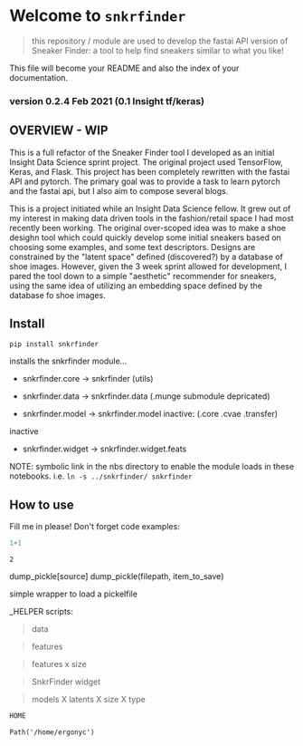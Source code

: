 # Welcome to `snkrfinder`
> this repository / module are used to develop the fastai API version of Sneaker Finder:  a tool to help find sneakers similar to what you like!


This file will become your README and also the index of your documentation.


### version 0.2.4 Feb 2021 (0.1 Insight tf/keras)

## OVERVIEW - WIP

This is a full refactor of the Sneaker Finder tool I developed as an initial Insight Data Science sprint project.  The original project used TensorFlow, Keras, and Flask.  This project has been completely rewritten with the fastai API and pytorch.  The primary goal was to provide a task to learn pytorch and the fastai api, but I also aim to compose several blogs.

This is a project initiated while an Insight Data Science fellow.  It grew out of my interest in making data driven tools in the fashion/retail space I had most recently been working.   The original over-scoped idea was to make a shoe desighn tool which could quickly develop some initial sneakers based on choosing some examples, and some text descriptors.  Designs are constrained by the "latent space" defined (discovered?) by a database of shoe images.  However, given the 3 week sprint allowed for development, I pared the tool down to a simple "aesthetic" recommender for sneakers, using the same idea of utilizing an embedding space defined by the database fo shoe images.


## Install

`pip install snkrfinder`

installs the snkrfinder module...
- snkrfinder.core -> snkrfinder (utils)

- snkrfinder.data -> snkrfinder.data
                    (.munge submodule depricated)

- snkrfinder.model -> snkrfinder.model 
                    inactive: (.core .cvae .transfer)

inactive
- snkrfinder.widget -> snkrfinder.widget.feats



NOTE:  symbolic link in the nbs directory to enable the module loads in these notebooks.  i.e. `ln -s ../snkrfinder/ snkrfinder`


## How to use

Fill me in please! Don't forget code examples:

```python
1+1
```




    2



dump_pickle[source]
dump_pickle(filepath, item_to_save)

simple wrapper to load a pickelfile


_HELPER scripts:

> data

> features 

> features x size

> SnkrFinder widget

> models X latents X size X type



```python
HOME
```




    Path('/home/ergonyc')


